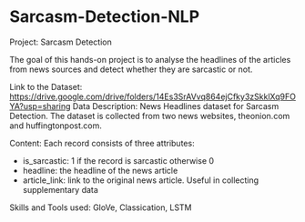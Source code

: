 # Sarcasm-Detection-NLP

Project: Sarcasm Detection

The goal of this hands-on project is to analyse the headlines of the articles from news sources and detect whether they are sarcastic or not.

Link to the Dataset: https://drive.google.com/drive/folders/14Es3SrAVvq864ejCfky3zSkklXq9FOYA?usp=sharing
Data Description: 
News Headlines dataset for Sarcasm Detection. The dataset is collected from two news websites, theonion.com and huffingtonpost.com.


Content: 
Each record consists of three attributes:
- is_sarcastic: 1 if the record is sarcastic otherwise 0
- headline: the headline of the news article
- article_link: link to the original news article. Useful in collecting supplementary data

Skills and Tools used:
GloVe, Classication, LSTM

